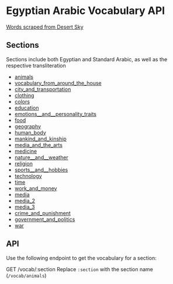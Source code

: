 # Egyptian Arabic Vocabulary API

[Words scraped from Desert Sky](https://arabic.desert-sky.net/vocab.html)

## Sections
Sections include both Egyptian and Standard Arabic, as well as the respective transliteration
- [animals](https://github.com/selmetwa/egyptian-arabic-vocab/blob/main/csv/animals.csv)
- [vocabulary_from_around_the_house](https://github.com/selmetwa/egyptian-arabic-vocab/blob/main/csv/vocabulary_from_around_the_house.csv)
- [city_and_transportation](https://github.com/selmetwa/egyptian-arabic-vocab/blob/main/csv/city_and_transportation.csv)
- [clothing](https://github.com/selmetwa/egyptian-arabic-vocab/blob/main/csv/clothing.csv)
- [colors](https://github.com/selmetwa/egyptian-arabic-vocab/blob/main/csv/colors.csv)
- [education](https://github.com/selmetwa/egyptian-arabic-vocab/blob/main/csv/education.csv)
- [emotions__and__personality_traits](https://github.com/selmetwa/egyptian-arabic-vocab/blob/main/csv/emotions__and__personality_traits.csv)
- [food](https://github.com/selmetwa/egyptian-arabic-vocab/blob/main/csv/food.csv)
- [geography](https://github.com/selmetwa/egyptian-arabic-vocab/blob/main/csv/geography.csv)
- [human_body](https://github.com/selmetwa/egyptian-arabic-vocab/blob/main/csv/human_body.csv)
- [mankind_and_kinship](https://github.com/selmetwa/egyptian-arabic-vocab/blob/main/csv/mankind_and_kinship.csv)
- [media_and_the_arts](https://github.com/selmetwa/egyptian-arabic-vocab/blob/main/csv/media_and_the_arts.csv)
- [medicine](https://github.com/selmetwa/egyptian-arabic-vocab/blob/main/csv/medicine.csv)
- [nature__and__weather](https://github.com/selmetwa/egyptian-arabic-vocab/blob/main/csv/nature__and__weather.csv)
- [religion](https://github.com/selmetwa/egyptian-arabic-vocab/blob/main/csv/religion.csv)
- [sports__and__hobbies](https://github.com/selmetwa/egyptian-arabic-vocab/blob/main/csv/sports__and__hobbies.csv)
- [technology](https://github.com/selmetwa/egyptian-arabic-vocab/blob/main/csv/technology.csv)
- [time](https://github.com/selmetwa/egyptian-arabic-vocab/blob/main/csv/time.csv)
- [work_and_money](https://github.com/selmetwa/egyptian-arabic-vocab/blob/main/csv/work_and_money.csv)
- [media](https://github.com/selmetwa/egyptian-arabic-vocab/blob/main/csv/media.csv)
- [media_2](https://github.com/selmetwa/egyptian-arabic-vocab/blob/main/csv/media_2.csv)
- [media_3](https://github.com/selmetwa/egyptian-arabic-vocab/blob/main/csv/media_3.csv)
- [crime_and_punishment](https://github.com/selmetwa/egyptian-arabic-vocab/blob/main/csv/crime_and_punishment.csv)
- [government_and_politics](https://github.com/selmetwa/egyptian-arabic-vocab/blob/main/csv/government_and_politics.csv)
- [war](https://github.com/selmetwa/egyptian-arabic-vocab/blob/main/csv/war.csv)

## API
Use the following endpoint to get the vocabulary for a section:

GET /vocab/:section
Replace `:section` with the section name (`/vocab/animals`)
